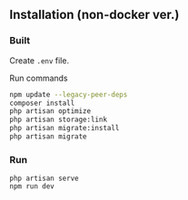 ## Installation (non-docker ver.)

### Built

Create `.env` file.

Run commands

```bash
npm update --legacy-peer-deps
composer install
php artisan optimize
php artisan storage:link
php artisan migrate:install
php artisan migrate
```

### Run

```shell
php artisan serve
npm run dev
```
